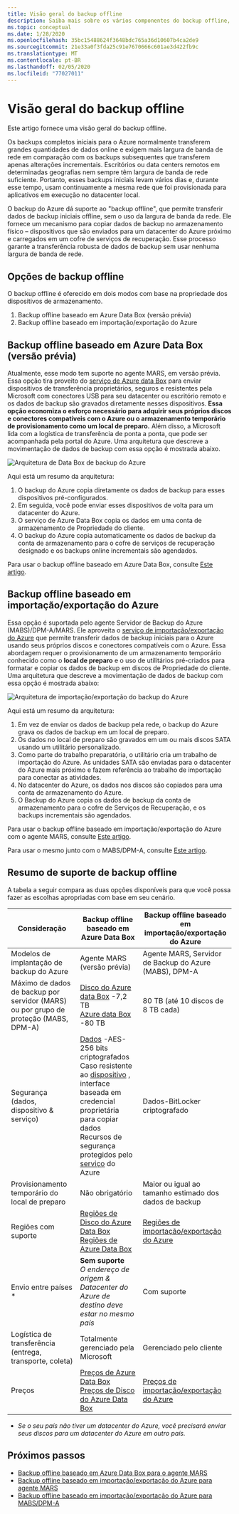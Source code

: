 ```yaml
---
title: Visão geral do backup offline
description: Saiba mais sobre os vários componentes do backup offline, incluindo o backup offline baseado em Azure Data Box e o backup offline baseado em importação/exportação do Azure.
ms.topic: conceptual
ms.date: 1/28/2020
ms.openlocfilehash: 35bc15488624f3648bdc765a36d10607b4ca2de9
ms.sourcegitcommit: 21e33a0f3fda25c91e7670666c601ae3d422fb9c
ms.translationtype: MT
ms.contentlocale: pt-BR
ms.lasthandoff: 02/05/2020
ms.locfileid: "77027011"
---
```

# <a name="overview-of-offline-backup"></a>Visão geral do backup offline

Este artigo fornece uma visão geral do backup offline.

Os backups completos iniciais para o Azure normalmente transferem grandes quantidades de dados online e exigem mais largura de banda de rede em comparação com os backups subsequentes que transferem apenas alterações incrementais. Escritórios ou data centers remotos em determinadas geografias nem sempre têm largura de banda de rede suficiente. Portanto, esses backups iniciais levam vários dias e, durante esse tempo, usam continuamente a mesma rede que foi provisionada para aplicativos em execução no datacenter local.

O backup do Azure dá suporte ao "backup offline", que permite transferir dados de backup iniciais offline, sem o uso da largura de banda da rede. Ele fornece um mecanismo para copiar dados de backup no armazenamento físico – dispositivos que são enviados para um datacenter do Azure próximo e carregados em um cofre de serviços de recuperação. Esse processo garante a transferência robusta de dados de backup sem usar nenhuma largura de banda de rede.

## <a name="offline-backup-options"></a>Opções de backup offline

O backup offline é oferecido em dois modos com base na propriedade dos dispositivos de armazenamento.

1. Backup offline baseado em Azure Data Box (versão prévia)
2. Backup offline baseado em importação/exportação do Azure

## <a name="azure-data-box-based-offline-backup-preview"></a>Backup offline baseado em Azure Data Box (versão prévia)

Atualmente, esse modo tem suporte no agente MARS, em versão prévia. Essa opção tira proveito do [serviço de Azure data Box](https://azure.microsoft.com/services/databox/) para enviar dispositivos de transferência proprietários, seguros e resistentes pela Microsoft com conectores USB para seu datacenter ou escritório remoto e os dados de backup são gravados diretamente nesses dispositivos. **Essa opção economiza o esforço necessário para adquirir seus próprios discos e conectores compatíveis com o Azure ou o armazenamento temporário de provisionamento como um local de preparo.** Além disso, a Microsoft lida com a logística de transferência de ponta a ponta, que pode ser acompanhada pela portal do Azure. Uma arquitetura que descreve a movimentação de dados de backup com essa opção é mostrada abaixo.

![Arquitetura de Data Box de backup do Azure](./media/offline-backup-overview/azure-backup-databox-architecture.png)

Aqui está um resumo da arquitetura:

1. O backup do Azure copia diretamente os dados de backup para esses dispositivos pré-configurados.
2. Em seguida, você pode enviar esses dispositivos de volta para um datacenter do Azure.
3. O serviço de Azure Data Box copia os dados em uma conta de armazenamento de Propriedade do cliente.
4. O backup do Azure copia automaticamente os dados de backup da conta de armazenamento para o cofre de serviços de recuperação designado e os backups online incrementais são agendados.

Para usar o backup offline baseado em Azure Data Box, consulte [Este artigo](offline-backup-azure-data-box.md).

## <a name="azure-importexport-based-offline-backup"></a>Backup offline baseado em importação/exportação do Azure

Essa opção é suportada pelo agente Servidor de Backup do Azure (MABS)/DPM-A/MARS. Ele aproveita o [serviço de importação/exportação do Azure](https://docs.microsoft.com/azure/storage/common/storage-import-export-service) que permite transferir dados de backup iniciais para o Azure usando seus próprios discos e conectores compatíveis com o Azure. Essa abordagem requer o provisionamento de um armazenamento temporário conhecido como o **local de preparo** e o uso de utilitários pré-criados para formatar e copiar os dados de backup em discos de Propriedade do cliente. Uma arquitetura que descreve a movimentação de dados de backup com essa opção é mostrada abaixo:

![Arquitetura de importação/exportação do backup do Azure](./media/offline-backup-overview/azure-backup-import-export.png)

Aqui está um resumo da arquitetura:

1. Em vez de enviar os dados de backup pela rede, o backup do Azure grava os dados de backup em um local de preparo.
2. Os dados no local de preparo são gravados em um ou mais discos SATA usando um utilitário personalizado.
3. Como parte do trabalho preparatória, o utilitário cria um trabalho de importação do Azure. As unidades SATA são enviadas para o datacenter do Azure mais próximo e fazem referência ao trabalho de importação para conectar as atividades.
4. No datacenter do Azure, os dados nos discos são copiados para uma conta de armazenamento do Azure.
5. O Backup do Azure copia os dados de backup da conta de armazenamento para o cofre de Serviços de Recuperação, e os backups incrementais são agendados.

Para usar o backup offline baseado em importação/exportação do Azure com o agente MARS, consulte [Este artigo](https://docs.microsoft.com/azure/backup/backup-azure-backup-import-export).

Para usar o mesmo junto com o MABS/DPM-A, consulte [Este artigo](https://docs.microsoft.com/azure/backup/backup-azure-backup-server-import-export-).

## <a name="offline-backup-support-summary"></a>Resumo de suporte de backup offline

A tabela a seguir compara as duas opções disponíveis para que você possa fazer as escolhas apropriadas com base em seu cenário.

| **Consideração**                                            | **Backup offline baseado em Azure Data Box**                     | **Backup offline baseado em importação/exportação do Azure**                |
| ------------------------------------------------------------ | ------------------------------------------------------------ | ------------------------------------------------------------ |
| Modelos de implantação de backup do Azure                              | Agente MARS (versão prévia)                                              | Agente MARS, Servidor de Backup do Azure (MABS), DPM-A                                           |
| Máximo de dados de backup por servidor (MARS) ou por grupo de proteção (MABS, DPM-A) | [Disco do Azure data Box](https://docs.microsoft.com/azure/databox/data-box-disk-overview) -7,2 TB <br> [Azure data Box](https://docs.microsoft.com/azure/databox/data-box-overview) -80 TB       | 80 TB (até 10 discos de 8 TB cada)                          |
| Segurança (dados, dispositivo & serviço)                           | [Dados](https://docs.microsoft.com/azure/databox/data-box-security#data-box-data-protection) -AES-256 bits criptografados <br> Caso resistente ao [dispositivo](https://docs.microsoft.com/azure/databox/data-box-security#data-box-device-protection) , interface baseada em credencial proprietária para copiar dados <br> Recursos de segurança protegidos pelo [serviço](https://docs.microsoft.com/azure/databox/data-box-security#data-box-service-protection) do Azure | Dados-BitLocker criptografado                                 |
| Provisionamento temporário do local de preparo                     | Não obrigatório                                                | Maior ou igual ao tamanho estimado dos dados de backup        |
| Regiões com suporte                                           | [Regiões de Disco do Azure Data Box](https://docs.microsoft.com/azure/databox/data-box-disk-overview#region-availability) <br> [Regiões de Azure Data Box](https://docs.microsoft.com/azure/databox/data-box-disk-overview#region-availability) | [Regiões de importação/exportação do Azure](https://docs.microsoft.com/azure/storage/common/storage-import-export-service#region-availability) |
| Envio entre países *                                     | **Sem suporte**  <br>    *O endereço de origem & Datacenter do Azure de destino deve estar no mesmo país* | Com suporte                                                    |
| Logística de transferência (entrega, transporte, coleta)           | Totalmente gerenciado pela Microsoft                                     | Gerenciado pelo cliente                                            |
| Preços                                                      | [Preços de Azure Data Box](https://azure.microsoft.com/pricing/details/databox/) <br> [Preços de Disco do Azure Data Box](https://azure.microsoft.com/pricing/details/databox/disk/) | [Preços de importação/exportação do Azure](https://azure.microsoft.com/pricing/details/storage-import-export/) |

* *Se o seu país não tiver um datacenter do Azure, você precisará enviar seus discos para um datacenter do Azure em outro país.*

## <a name="next-steps"></a>Próximos passos

* [Backup offline baseado em Azure Data Box para o agente MARS](offline-backup-azure-data-box.md#backup-data-size-and-supported-data-box-skus)
* [Backup offline baseado em importação/exportação do Azure para agente MARS](backup-azure-backup-import-export.md)  
* [Backup offline baseado em importação/exportação do Azure para MABS/DPM-A](backup-azure-backup-server-import-export-.md)
